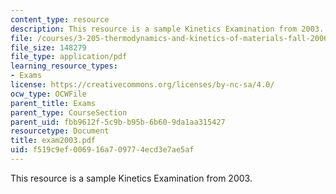 ```yaml
---
content_type: resource
description: This resource is a sample Kinetics Examination from 2003.
file: /courses/3-205-thermodynamics-and-kinetics-of-materials-fall-2006/f519c9ef006916a709774ecd3e7ae5af_exam2003.pdf
file_size: 148279
file_type: application/pdf
learning_resource_types:
- Exams
license: https://creativecommons.org/licenses/by-nc-sa/4.0/
ocw_type: OCWFile
parent_title: Exams
parent_type: CourseSection
parent_uid: fbb9612f-5c9b-b95b-6b60-9da1aa315427
resourcetype: Document
title: exam2003.pdf
uid: f519c9ef-0069-16a7-0977-4ecd3e7ae5af
---
```

This resource is a sample Kinetics Examination from 2003.